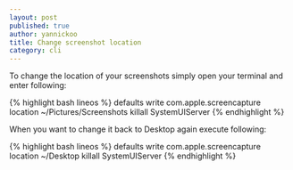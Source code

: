 ```yaml
---
layout: post
published: true
author: yannickoo
title: Change screenshot location
category: cli
---
```


To change the location of your screenshots simply open your terminal and enter following:

{% highlight bash lineos %}
defaults write com.apple.screencapture location ~/Pictures/Screenshots
killall SystemUIServer
{% endhighlight %}

When you want to change it back to Desktop again execute following:

{% highlight bash lineos %}
defaults write com.apple.screencapture location ~/Desktop
killall SystemUIServer
{% endhighlight %}
